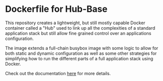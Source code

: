 # Dockerfile for Hub-Base

This repository creates a lightweight, but still mostly capable Docker container
called a "Hub" used to link up all the complexities of a standard application
stack but still allow fine grained control over an applications configuration.

The image extends a full-chain busybox image with some logic to allow for both
static and dynamic configuration as well as some other strategies for
simplifying how to run the different parts of a full application stack using
Docker.

Check out the documentation
[here](https://github.com/radial/docs) for more details.
